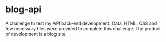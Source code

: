 # blog-api
A challenge to test my API back-end development. Data, HTML, CSS and few necessary files were provided to complete this challenge. The product of development is a blog site.
